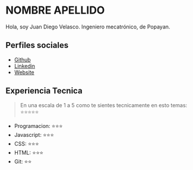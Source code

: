# NOMBRE APELLIDO

Hola, soy Juan Diego Velasco. Ingeniero mecatrónico, de Popayan.

## Perfiles sociales

- [Github](https://github.com/juandiegovelsol)
- [Linkedin](https://github.com/juandiegovelsol)
- [Website](https://github.com/juandiegovelsol)

## Experiencia Tecnica

> En una escala de 1 a 5 como te sientes tecnicamente en esto temas: ⭐️⭐️⭐️⭐️⭐️

- Programacion: ⭐️⭐️⭐️
- Javascript: ⭐️⭐️⭐️
- CSS: ⭐️⭐️⭐️
- HTML: ⭐️⭐️⭐️
- Git: ⭐️⭐️

